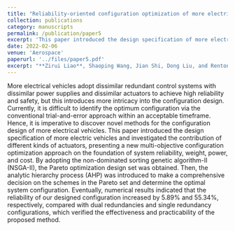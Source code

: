 ```yaml
---
title: "Reliability-oriented configuration optimization of more electrical control system"
collection: publications
category: manuscripts
permalink: /publication/paper5
excerpt: 'This paper introduced the design specification of more electric vehicles and investigated the contribution of different kinds of actuators, presenting a new multi-objective configuration optimization approach on the foundation of system reliability, weight, power, and cost.'
date: 2022-02-06
venue: 'Aerospace'
paperurl: '../files/paper5.pdf'
excerpt: "**Zirui Liao**, Shaoping Wang, Jian Shi, Dong Liu, and Rentong Chen. <br/><img src='/images/figureAerospace.png'>"
---
```


More electrical vehicles adopt dissimilar redundant control systems with dissimilar power supplies and dissimilar actuators to achieve high reliability and safety, but this introduces more intricacy into the configuration design. Currently, it is difficult to identify the optimum configuration via the conventional trial-and-error approach within an acceptable timeframe. Hence, it is imperative to discover novel methods for the configuration design of more electrical vehicles. This paper introduced the design specification of more electric vehicles and investigated the contribution of different kinds of actuators, presenting a new multi-objective configuration optimization approach on the foundation of system reliability, weight, power, and cost. By adopting the non-dominated sorting genetic algorithm-II (NSGA-II), the Pareto optimization design set was obtained. Then, the analytic hierarchy process (AHP) was introduced to make a comprehensive decision on the schemes in the Pareto set and determine the optimal system configuration. Eventually, numerical results indicated that the reliability of our designed configuration increased by 5.89% and 55.34%, respectively, compared with dual redundancies and single redundancy configurations, which verified the effectiveness and practicability of the proposed method.
